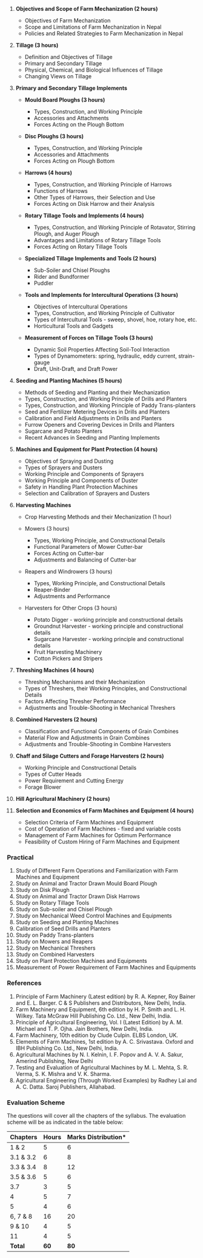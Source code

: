 
1. **Objectives and Scope of Farm Mechanization (2 hours)**
    * Objectives of Farm Mechanization
    * Scope and Limitations of Farm Mechanization in Nepal
    * Policies and Related Strategies to Farm Mechanization in Nepal

2. **Tillage (3 hours)**
    * Definition and Objectives of Tillage
    * Primary and Secondary Tillage 
    * Physical, Chemical, and Biological Influences of Tillage 
    * Changing Views on Tillage

3. **Primary and Secondary Tillage Implements**

    * **Mould Board Ploughs (3 hours)** 
        * Types, Construction, and Working Principle
        * Accessories and Attachments
        * Forces Acting on the Plough Bottom

    * **Disc Ploughs (3 hours)**
        * Types, Construction, and Working Principle
        * Accessories and Attachments
        * Forces Acting on Plough Bottom

    * **Harrows (4 hours)**
        * Types, Construction, and Working Principle of Harrows 
        * Functions of Harrows
        * Other Types of Harrows, their Selection and Use 
        * Forces Acting on Disk Harrow and their Analysis

    * **Rotary Tillage Tools and Implements (4 hours)** 
        * Types, Construction, and Working Principle of Rotavator, Stirring Plough, and Auger Plough
        * Advantages and Limitations of Rotary Tillage Tools
        * Forces Acting on Rotary Tillage Tools

    * **Specialized Tillage Implements and Tools (2 hours)**
        * Sub-Soiler and Chisel Ploughs
        * Rider and Bundformer
        * Puddler

    * **Tools and Implements for Intercultural Operations (3 hours)** 
        * Objectives of Intercultural Operations
        * Types, Construction, and Working Principle of Cultivator
        * Types of Intercultural Tools - sweep, shovel, hoe, rotary hoe, etc.
        * Horticultural Tools and Gadgets

    * **Measurement of Forces on Tillage Tools (3 hours)**
        * Dynamic Soil Properties Affecting Soil-Tool Interaction
        * Types of Dynamometers: spring, hydraulic, eddy current, strain-gauge
        * Draft, Unit-Draft, and Draft Power

4. **Seeding and Planting Machines (5 hours)**
    * Methods of Seeding and Planting and their Mechanization
    * Types, Construction, and Working Principle of Drills and Planters
    * Types, Construction, and Working Principle of Paddy Trans-planters 
    * Seed and Fertilizer Metering Devices in Drills and Planters
    * Calibration and Field Adjustments in Drills and Planters
    * Furrow Openers and Covering Devices in Drills and Planters
    * Sugarcane and Potato Planters
    * Recent Advances in Seeding and Planting Implements

5. **Machines and Equipment for Plant Protection (4 hours)**
    * Objectives of Spraying and Dusting
    * Types of Sprayers and Dusters
    * Working Principle and Components of Sprayers 
    * Working Principle and Components of Duster
    * Safety in Handling Plant Protection Machines
    * Selection and Calibration of Sprayers and Dusters

6. **Harvesting Machines**

    * Crop Harvesting Methods and their Mechanization (1 hour) 
    * Mowers (3 hours)
        * Types, Working Principle, and Constructional Details
        * Functional Parameters of Mower Cutter-bar
        * Forces Acting on Cutter-bar
        * Adjustments and Balancing of Cutter-bar

    * Reapers and Windrowers (3 hours)
        * Types, Working Principle, and Constructional Details
        * Reaper-Binder
        * Adjustments and Performance

    * Harvesters for Other Crops (3 hours)
        * Potato Digger - working principle and constructional details
        * Groundnut Harvester - working principle and constructional details
        * Sugarcane Harvester - working principle and constructional details
        * Fruit Harvesting Machinery
        * Cotton Pickers and Stripers

7. **Threshing Machines (4 hours)**
    * Threshing Mechanisms and their Mechanization
    * Types of Threshers, their Working Principles, and Constructional Details
    * Factors Affecting Thresher Performance
    * Adjustments and Trouble-Shooting in Mechanical Threshers

8. **Combined Harvesters (2 hours)**
    * Classification and Functional Components of Grain Combines
    * Material Flow and Adjustments in Grain Combines
    * Adjustments and Trouble-Shooting in Combine Harvesters

9. **Chaff and Silage Cutters and Forage Harvesters (2 hours)**
    * Working Principle and Constructional Details
    * Types of Cutter Heads
    * Power Requirement and Cutting Energy
    * Forage Blower

10. **Hill Agricultural Machinery (2 hours)**

11. **Selection and Economics of Farm Machines and Equipment (4 hours)**
    * Selection Criteria of Farm Machines and Equipment
    * Cost of Operation of Farm Machines - fixed and variable costs
    * Management of Farm Machines for Optimum Performance
    * Feasibility of Custom Hiring of Farm Machines and Equipment

### Practical

1. Study of Different Farm Operations and Familiarization with Farm Machines and Equipment
2. Study on Animal and Tractor Drawn Mould Board Plough
3. Study on Disk Plough
4. Study on Animal and Tractor Drawn Disk Harrows
5. Study on Rotary Tillage Tools
6. Study on Sub-soiler and Chisel Plough
7. Study on Mechanical Weed Control Machines and Equipments
8. Study on Seeding and Planting Machines
9. Calibration of Seed Drills and Planters
10. Study on Paddy Trans-planters
11. Study on Mowers and Reapers
12. Study on Mechanical Threshers
13. Study on Combined Harvesters
14. Study on Plant Protection Machines and Equipments
15. Measurement of Power Requirement of Farm Machines and Equipments

### References

1. Principle of Farm Machinery (Latest edition) by R. A. Kepner, Roy Bainer and E. L. Barger. C & S Publishers and Distributors, New Delhi, India.
2. Farm Machinery and Equipment, 6th edition by H. P. Smith and L. H. Wilkey. Tata McGraw Hill Publishing Co. Ltd., New Delhi, India.
3. Principle of Agricultural Engineering, Vol. I (Latest Edition) by A. M. Michael and T. P. Ojha. Jain Brothers, New Delhi, India.
4. Farm Machinery, 10th edition by Clude Culpin. ELBS London, UK.
5. Elements of Farm Machines, 1st edition by A. C. Srivastava. Oxford and IBH Publishing Co. Ltd., New Delhi, India.
6. Agricultural Machines by N. I. Kelnin, I. F. Popov and A. V. A. Sakur, Amerind Publishing, New Delhi
7. Testing and Evaluation of Agricultural Machines by M. L. Mehta, S. R. Verma, S. K. Mishra and V. K. Sharma.
8. Agricultural Engineering (Through Worked Examples) by Radhey Lal and A. C. Datta. Saroj Publishers, Allahabad.

### Evaluation Scheme

The questions will cover all the chapters of the syllabus. The evaluation scheme will be as indicated in the table below:

| Chapters  | Hours  | Marks Distribution* |
| --------- | ------ | ------------------- |
| 1 & 2     | 5      | 6                   |
| 3.1 & 3.2 | 6      | 8                   |
| 3.3 & 3.4 | 8      | 12                  |
| 3.5 & 3.6 | 5      | 6                   |
| 3.7       | 3      | 5                   |
| 4         | 5      | 7                   |
| 5         | 4      | 6                   |
| 6, 7 & 8  | 16     | 20                  |
| 9 & 10    | 4      | 5                   |
| 11        | 4      | 5                   |
| **Total** | **60** | **80**              |

